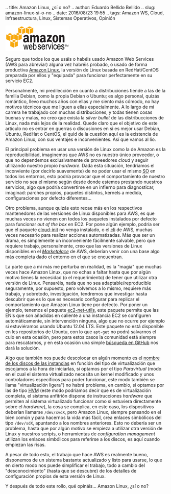 .. title: Amazon Linux, ¿sí o no?
.. author: Eduardo Bellido Bellido
.. slug: amazon-linux-si-o-no
.. date: 2016/08/23 19:55
.. tags: Amazon WS, Cloud, Infraestructura, Linux, Sistemas Operativos, Opinión

<img src='/images/AmazonWebservices.png' alt='Amazon Web Services' class='align-left' height='80' width='200'/>

Seguro que todos los que usáis o habéis usado Amazon Web Services (AWS para abreviar) alguna vez habréis probado, o usado de forma productiva [Amazon Linux](https://aws.amazon.com/es/amazon-linux-ami/), la versión de Linux basada en RedHat/CentOS preparada por ellos y "equipada" para funcionar perfectamente en su servicio EC2.

Personalmente, mi predilección en cuanto a distribuciones tiende a las de la familia Debian, como la propia Debian o Ubuntu; es algo personal, quizás romántico, llevo muchos años con ellas y me siento más cómodo, no hay motivos técnicos que me liguen a ellas especialmente. A lo largo de mi carrera he trabajado con muchas distribuciones, y todas tienen cosas buenas y malas, no creo que exista la _silver bullet_ de las distribucciones de Linux, nada más lejos de la realidad. Quede claro que el objetivo de este artículo no es entrar en guerras o discusiones en si es mejor usar Debian, Ubuntu, RedHat o CentOS, el quid de la cuestión aquí es la existencia de Amazon Linux, con sus ventajes e inconvenientes. Así que vamos al lío.

<!-- TEASER_END -->

El principal problema en usar una versión de Linux como la de Amazon es la reproducibilidad, imaginemos que AWS no es nuestro único proveedor, o que no dependemos exclusivamente de proveedores _cloud_ y seguir utilizando nuestro propio _hardware_. Dada esta situación, tendríamos el inconviente (por decirlo suavemente) de no poder usar el mismo <abbr title="Sistema Operativo">SO</abbr> en todos los entornos, esto podría provocar que el comportamiento de nuestro servicio no sea el mismo según desde donde estemos prestando nuestros servicios, algo que podría convertirse en un infierno para diagnosticar, imaginad: parches propios, paquetes distintos, kernels a medida, configuraciones por defecto diferentes...

Otro problema, aunque quizás esto recae más en los respectivos mantenedores de las versiones de Linux disponibles para AWS, es que muchas veces no vienen con todos los paquetes instalados por defecto para funcionar _out of the box_ en EC2. Por pone algún ejemplo, podría ser que el paquete [cloud-init](https://cloudinit.readthedocs.io/) no venga instalado, o el <abbr title="Command line interface">cli</abbr> de AWS, muchas veces necesario para realizar acciones automatizadas. Más que ser un drama, es simplemente un inconveniente fácilmente salvable, pero que requiere trabajo, personalmente, creo que las versiones de Linux disponibles en el [_Marketplace_](https://aws.amazon.com/marketplace) de AWS, deberían venir con una base algo más completa dado el entorno en el que se encuentran.

La parte que a mi más me perturba en realidad, es la "magia" que muchas veces hace Amazon Linux, que no echas a faltar hasta que por algún motivo tienes la necesidad (o el requerimiento) de tener que utilizar otra versión de Linux. Pensaréis, nada que no sea adaptable/reproducible seguramente, por supuesto, pero volvemos a lo mismo, requiere más trabajo, y sobretodo, investigación, tendremos que investigar hasta descubrir que es lo que es necesario configurar para replicar el comportamiento que Amazon Linux tiene por defecto. Por poner un ejemplo, tenemos el paquete [ec2-net-utils](http://docs.aws.amazon.com/AWSEC2/latest/UserGuide/using-eni.html#ec2-net-utils), este paquete permite que las ENIs que son añadidas en caliente a una instancia EC2 se configuren automáticamente, sin intervención ninguna, algo que no ocurre por ejemplo si estuviéramos usando Ubuntu 12.04 LTS. Este paquete no está disponible en les repositorios de Ubuntu, con lo que `apt-get` no podrá salvarnos el culo en esta ocasión, pero para estos casos la comunidad está siempre para rescatarnos, y en esta ocasión una simple [búsqueda en GitHub](https://github.com/search?q=ec2+net+ubuntu&ref=searchresults&type=Repositories&utf8=%E2%9C%93) nos dará la solución.

Algo que también nos puede descolocar en algún momento es el [nombre de los discos de las instancias](http://docs.aws.amazon.com/AWSEC2/latest/UserGuide/device_naming.html) en función del tipo de virtualización que escojamos a la hora de iniciarlas, si optamos por el tipo _Paravirtual_ (modo en el cual el sistema virtualizado necesita un kernel modificado y unos controladores específicos para poder funcionar, este modo también se llama "virtualización ligera") no habrá problema, en cambio, si optamos por las de tipo <abbr title="Hardware Virtual Machine">HVM</abbr> (este modo podríamos decir que es de virtualización completa, el sistema anfitrión dispone de instrucciones _hardware_ que permiten al sistema virtualizado funcionar como si estuviera directamente sobre el _hardware_), la cosa se complica, en este caso, los dispositivos deberían llamarse `/dev/xvdX`, pero Amazon Linux, siempre pensando en el bien común y para hacernos la vida más fácil, crea enlaces simbólicos del tipo `/dev/sdX`, apuntando a los nombres anteriores. Esto no debería ser un problema, hasta que por algún motivo se empieza a utilizar otra versión de Linux y nuestros scripts, o herramientas de _configuration management_ utilizan los enlaces simbólicos para referirse a los discos, es aquí cuando empiezan las risas.

A pesar de todo esto, el trabajo que hace AWS es realmente bueno, disponemos de un sistema bastante actualizado y listo para usarse, lo que en cierto modo nos puede simplificar el trabajo, todo a cambio del "desconocimiento" (hasta que se descubre) de los detalles de configuración propios de esta versión de Linux.

Y después de todo este rollo, qué opináis... Amazon Linux, ¿sí o no?


